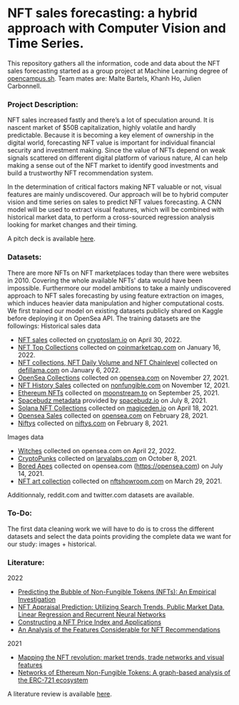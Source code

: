 # NFT sales forecasting: a hybrid approach with Computer Vision and Time Series. 
This repository gathers all the information, code and data about the NFT sales forecasting started as a group project at Machine Learning degree of [opencampus.sh](https://opencampus.sh). Team mates are: Malte Bartels, Khanh Ho, Julien Carbonnell.

### Project Description:
NFT sales increased fastly and there’s a lot of speculation around. It is nascent market of $50B capitalization, highly volatile and hardly predictable. Because it is becoming a key element of ownership in the digital world, forecasting NFT value is important for individual financial security and investment making. Since the value of NFTs depend on weak signals scattered on different digital platform of various nature, AI can help making a sense out of the NFT market to identify good investments and build a trustworthy NFT recommendation system.

In the determination of critical factors making NFT valuable or not, visual features are mainly undiscovered. Our approach will be to hybrid computer vision and time series on sales to predict NFT values forecasting. A CNN model will be used to extract visual features, which will be combined with historical market data, to perform a cross-sourced regression analysis looking for market changes and their timing.

A pitch deck is available [here](https://docs.google.com/presentation/d/1jHd8AsHRDuHgiaFrP9hq1H6JN3bmCKH4gCR4JS-Z7NQ/edit?usp=sharing). 

### Datasets:
There are more NFTs on NFT marketplaces today than there were websites in 2010. Covering the whole available NFTs' data would have been impossible. Furthermore our model ambitions to take a mainly undiscovered approach to NFT sales forecasting by using feature extraction on images, which induces heavier data manipulation and higher computational costs. We first trained our model on existing datasets publicly shared on Kaggle before deploying it on OpenSea API. The training datasets are the followings:
Historical sales data
- [NFT sales](https://www.kaggle.com/datasets/hemil26/nft-collections-dataset) collected on [cryptoslam.io](https://cryptoslam.io/) on April 30, 2022.
- [NFT Top Collections](https://www.kaggle.com/datasets/nenamalikah/nft-collections-by-sales-volume) collected on [coinmarketcap.com](https://coinmarketcap.com/nft/collections/) on January 16, 2022.
- [NFT collections, NFT Daily Volume and NFT Chainlevel](https://www.kaggle.com/datasets/sudalairajkumar/nft-dataset-from-defillama) collected on [defillama.com](https://defillama.com/nfts) on January 6, 2022.
- [OpenSea Collections](https://www.kaggle.com/datasets/mathurinache/opensea-collections) collected on [opensea.com](https://opensea.com) on November 27, 2021.
- [NFT History Sales](https://www.kaggle.com/datasets/mathurinache/nft-history-sales) collected on [nonfungible.com](https://nonfungible.com/) on November 12, 2021.
- [Ethereum NFTs](https://www.kaggle.com/datasets/simiotic/ethereum-nfts) collected on [moonstream.to](https://moonstream.to) on September 25, 2021.
- [Spacebudz metadata](https://www.kaggle.com/datasets/kabure/spacebudz-cardano-nft-complete) provided by [spacebudz.io](https://spacebudz.io/) on July 8, 2021.
- [Solana NFT Collections](https://www.kaggle.com/datasets/eyenpi/solana-nft-collections?select=Solana+NFT+Collections) collected on [magiceden.io](https://magiceden.io) on April 18, 2021.
- [Opensea Sales](https://www.kaggle.com/datasets/francescofalleni/nft-historical-sales?select=nft_sales.csv) collected on [opensea.com](https://opensea.com) on February 28, 2021.
- [Niftys](https://www.kaggle.com/datasets/cianoner/nifty-gateway-nfts) collected on [niftys.com](https://niftys.com) on February 8, 2021.

Images data
- [Witches](https://www.kaggle.com/datasets/harrywang/crypto-coven) collected on opensea.com on April 22, 2022.
- [CryptoPunks](https://www.kaggle.com/datasets/tunguz/cryptopunks) collected on [larvalabs.com](https://larvalabs.com/cryptopunks) on October 8, 2021.
- [Bored Apes](https://www.kaggle.com/datasets/stanleyjzheng/bored-apes-yacht-club) collected on opensea.com (https://opensea.com) on July 14, 2021.
- [NFT art collection](https://www.kaggle.com/datasets/vepnar/nft-art-dataset) collected on [nftshowroom.com](https://nftshowroom.com/) on March 29, 2021.

Additionnaly, reddit.com and twitter.com datasets are available. 

### To-Do:
The first data cleaning work we will have to do is to cross the different datasets and select the data points providing the complete data we want for our study: images + historical.


### Literature:
2022
- [Predicting the Bubble of Non-Fungible Tokens (NFTs): An Empirical Investigation](https://paperswithcode.com/paper/predicting-the-bubble-of-non-fungible-tokens)
- [NFT Appraisal Prediction: Utilizing Search Trends, Public Market Data, Linear Regression and Recurrent Neural Networks](https://paperswithcode.com/paper/nft-appraisal-prediction-utilizing-search)
- [Constructing a NFT Price Index and Applications](https://paperswithcode.com/paper/constructing-a-nft-price-index-and)
- [An Analysis of the Features Considerable for NFT Recommendations](https://paperswithcode.com/paper/an-analysis-of-the-features-considerable-for)

2021 
- [Mapping the NFT revolution: market trends, trade networks and visual features](https://paperswithcode.com/paper/mapping-the-nft-revolution-market-trends)
- [Networks of Ethereum Non-Fungible Tokens: A graph-based analysis of the ERC-721 ecosystem](https://cs.paperswithcode.com/paper/networks-of-ethereum-non-fungible-tokens-a)

A literature review is available [here](https://docs.google.com/presentation/d/13lzX5JJ7U8a3sf9UAFjuZBYbBgpauxM9nzDNnZ2Tc4c/edit#slide=id.g128c0eb9983_0_0).
